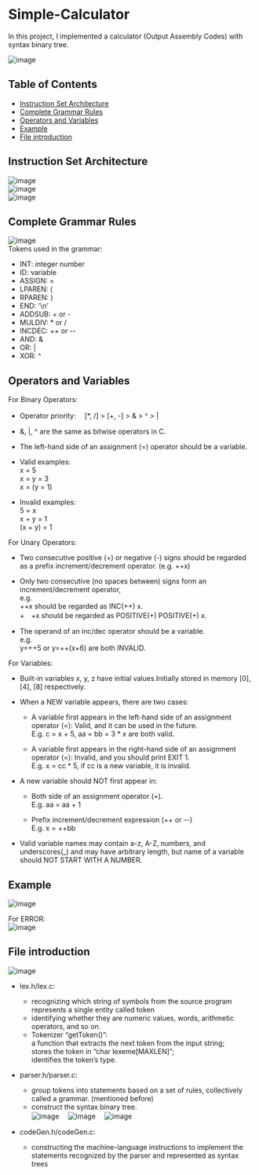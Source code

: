# Simple-Calculator
In this project, I implemented a calculator (Output Assembly Codes) with syntax binary tree.   
  
  
![image](https://user-images.githubusercontent.com/86723888/154808696-8d832452-c058-478b-b5cc-455271b7301c.png)

## Table of Contents
* [Instruction Set Architecture](#Instruction-Set-Architecture)
* [Complete Grammar Rules](#Complete-Grammar-Rules)
* [Operators and Variables](#Operators-and-Variables)
* [Example](#Example)
* [File introduction](#File-introduction)

## Instruction Set Architecture
![image](https://user-images.githubusercontent.com/86723888/154809236-c54a9738-5103-45c8-9b00-96467b925b50.png)  
![image](https://user-images.githubusercontent.com/86723888/154809243-94a3145b-6379-4ac2-b0e1-4f10993b33d6.png)  
![image](https://user-images.githubusercontent.com/86723888/154809225-9dd4f54c-1456-4c4b-bf42-d887927f9eaf.png)  

  

## Complete Grammar Rules

    
![image](https://user-images.githubusercontent.com/86723888/154809349-ab823610-0e89-4b33-ab91-3ab8c3b4246b.png)   
Tokens used in the grammar:  
- INT: integer number 
- ID: variable
- ASSIGN: =
- LPAREN: (
- RPAREN: )
- END: '\n'
- ADDSUB: + or -
- MULDIV: * or /
- INCDEC: ++ or --
- AND: &
- OR: |
- XOR: ^  

## Operators and Variables
For Binary Operators:  
- Operator priority: 　[*, /] > [+, -] > & > ^ > |  
- &, |, ^ are the same as bitwise operators in C.
- The left-hand side of an assignment (=) operator should be a variable.
- Valid examples:  
  x = 5  
  x = y = 3  
  x = (y = 1)    
    
- Invalid examples:  
  5 = x  
  x + y = 1  
  (x + y) = 1  
  
For Unary Operators:
- Two consecutive positive (+) or negative (-) signs should be regarded as a prefix increment/decrement operator. (e.g. ++x)  
- Only two consecutive (no spaces between) signs form an increment/decrement operator,   
  e.g.    
  ++x should be regarded as INC(++) x.  
  +　+x should be regarded as POSITIVE(+) POSITIVE(+) x.  

- The operand of an inc/dec operator should be a variable.  
  e.g.   
  y=++5 or y=++(x+6) are both INVALID.   

For Variables:  
- Built-in variables x, y, z have initial values.Initially stored in memory [0], [4], [8] respectively.
- When a NEW variable appears, there are two cases:  
  + A variable first appears in the left-hand side of an assignment operator (=): Valid, and it can be used in the future.    
      E.g. c = x + 5, aa = bb = 3 * x are both valid.  
        
        
  + A variable first appears in the right-hand side of an assignment operator (=): Invalid, and you should print EXIT 1.    
      E.g. x = cc * 5, if cc is a new variable, it is invalid.  
        

- A new variable should NOT first appear in:       
  + Both side of an assignment operator (=).    
    E.g. aa = aa + 1  
      
      
  + Prefix increment/decrement expression (++ or --)  
    E.g. x = ++bb    
      
      
- Valid variable names may contain a-z, A-Z, numbers, and underscores(_) and may have arbitrary length, but name of a variable should NOT START WITH A NUMBER.  


  
## Example
![image](https://user-images.githubusercontent.com/86723888/154810791-e4f650e5-aa22-48fa-b564-a5582cad85ff.png)

For ERROR:  
![image](https://user-images.githubusercontent.com/86723888/154810802-7043e385-25dc-4069-af27-5259bcaae001.png)
         

## File introduction 
![image](https://user-images.githubusercontent.com/86723888/154811082-08d75fb5-929b-41fd-a83f-642dc17b118f.png)  

- lex.h/lex.c:  
  + recognizing which string of symbols from the source program represents a single entity called token
  + identifying whether they are numeric values, words, arithmetic operators, and so on.  
  + Tokenizer “getToken()”:   
      a function that extracts the next token from the input string;  
      stores the token in “char lexeme[MAXLEN]”;  
      identifies the token’s type.  


  
- parser.h/parser.c:  
  + group tokens into statements based on a set of rules, collectively called a grammar. (mentioned before)
  + construct the syntax binary tree.  
![image](https://user-images.githubusercontent.com/86723888/154811672-61402ff2-8ee0-4b18-ae2e-2bf8bd2941dd.png) 　![image](https://user-images.githubusercontent.com/86723888/154811686-be2fddd6-083b-40e8-be3a-4c04c286bbbf.png) 　![image](https://user-images.githubusercontent.com/86723888/154811693-bdd1f9e8-37a8-493f-b61d-5d7c3072e9fe.png)





- codeGen.h/codeGen.c:  
  + constructing the machine-language instructions to implement the statements recognized by the parser and represented as syntax trees
















